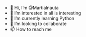 - 👋 Hi, I’m @Martialnauta
- 👀 I’m interested in all is interesting
- 🌱 I’m currently learning Python
- 💞️ I’m looking to collaborate
- 📫 How to reach me 

<!---
Martialnauta/Martialnauta is a ✨ special ✨ repository because its `README.md` (this file) appears on your GitHub profile.
You can click the Preview link to take a look at your changes.
--->
